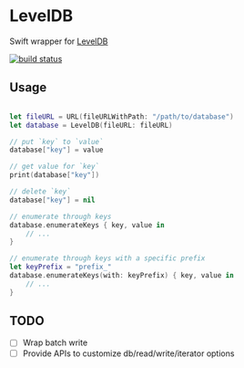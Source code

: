 # LevelDB
Swift wrapper for [LevelDB](https://github.com/google/leveldb)

[![build status](https://travis-ci.org/Codezerker/LevelDB.svg?branch=master)](https://travis-ci.org/Codezerker/LevelDB)

## Usage

```swift

let fileURL = URL(fileURLWithPath: "/path/to/database")
let database = LevelDB(fileURL: fileURL)

// put `key` to `value`
database["key"] = value

// get value for `key` 
print(database["key"])

// delete `key`
database["key"] = nil

// enumerate through keys
database.enumerateKeys { key, value in
    // ...
}

// enumerate through keys with a specific prefix
let keyPrefix = "prefix_"
database.enumerateKeys(with: keyPrefix) { key, value in
    // ...
}

```

## TODO

- [ ] Wrap batch write
- [ ] Provide APIs to customize db/read/write/iterator options

